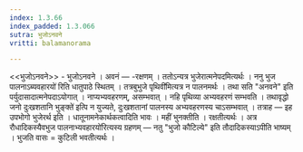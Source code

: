 ```yaml
---
index: 1.3.66
index_padded: 1.3.066
sutra: भुजोऽनवने
vritti: balamanorama

---
```

<<भुजोऽनवने>> - भुजोऽनवने । अवनं — -रक्षणम् । ततोऽन्यत्र भुजेरात्मनेपदमित्यर्थः । ननु भुज पालनाऽब्यवहारयो॑ रिति धातुपाठे स्थितम् । तत्रबुभुजे पृथिवी॑मित्यत्र न पालनमर्थः । तथा सति "अनवने" इति पर्युदासादात्मनेपदाऽयोगात् । नाप्यभ्यवहरणम्, असम्भवात् । नहि पृथिव्या अभ्यवहरणं सम्भवति । तथावृद्धो जनो दुःखशतानि भुङ्क्ते॑ इत्पि न युज्यते, दुःखशतानां पालनस्य अभ्यवहरणस्य चाऽसम्भवात् । तत्राह —  इह उपभोगो भुजेरर्थ इति । धातूनामनेकार्थकत्वादिति भावः । महीं भुनक्तीति । रक्षतीत्यर्थः । अत्र रौधादिकस्यैवभुज पालनाभ्यवहारयो॑रित्यस्य ग्रहणम्  —  नतु "भुजो कौटिल्ये" इति तौदादिकस्याऽपीति भाष्यम् । भुजति वासः = कुटिली भवतीत्यर्थः । 